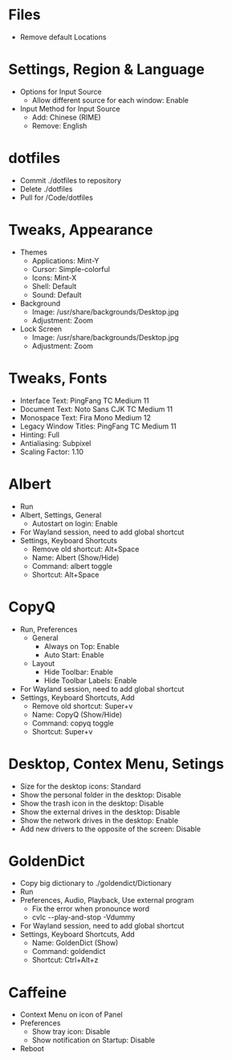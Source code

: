 Files
===================================
 * Remove default Locations

Settings, Region & Language
==================================
 * Options for Input Source
   * Allow different source for each window: Enable
 * Input Method for Input Source
   * Add: Chinese (RIME)
   * Remove: English

dotfiles
==============================
 * Commit ./dotfiles to repository
 * Delete ./dotfiles
 * Pull for /Code/dotfiles

Tweaks, Appearance
==========================
 * Themes
   * Applications: Mint-Y
   * Cursor: Simple-colorful
   * Icons: Mint-X
   * Shell: Default
   * Sound: Default
 * Background
   * Image: /usr/share/backgrounds/Desktop.jpg
   * Adjustment: Zoom
 * Lock Screen
   * Image: /usr/share/backgrounds/Desktop.jpg
   * Adjustment: Zoom

Tweaks, Fonts
==========================
 * Interface Text: PingFang TC Medium 11
 * Document Text: Noto Sans CJK TC Medium 11
 * Monospace Text: Fira Mono Medium 12
 * Legacy Window Titles: PingFang TC Medium 11
 * Hinting: Full
 * Antialiasing: Subpixel
 * Scaling Factor: 1.10

Albert
=================================
 * Run
 * Albert, Settings, General
   * Autostart on login: Enable
 * For Wayland session, need to add global shortcut 
 * Settings, Keyboard Shortcuts
   * Remove old shortcut: Alt+Space
   * Name: Albert (Show/Hide)
   * Command: albert toggle
   * Shortcut: Alt+Space

CopyQ
==============================
 * Run, Preferences
   * General
     * Always on Top: Enable
     * Auto Start: Enable
   * Layout
     * Hide Toolbar: Enable
     * Hide Toolbar Labels: Enable
 * For Wayland session, need to add global shortcut 
 * Settings, Keyboard Shortcuts, Add
   * Remove old shortcut: Super+v
   * Name: CopyQ (Show/Hide)
   * Command: copyq toggle
   * Shortcut: Super+v

Desktop, Contex Menu, Setings
================================
 * Size for the desktop icons: Standard
 * Show the personal folder in the desktop: Disable
 * Show the trash icon in the desktop: Disable
 * Show the external drives in the desktop: Disable
 * Show the network drives in the desktop: Enable
 * Add new drivers to the opposite of the screen: Disable

GoldenDict
============================
 * Copy big dictionary to ./goldendict/Dictionary
 * Run
 * Preferences, Audio, Playback, Use external program
   * Fix the error when pronounce word
   * cvlc --play-and-stop -Vdummy
 * For Wayland session, need to add global shortcut 
 * Settings, Keyboard Shortcuts, Add
   * Name: GoldenDict (Show)
   * Command: goldendict
   * Shortcut: Ctrl+Alt+z
   
Caffeine
=================================
 * Context Menu on icon of Panel 
 * Preferences
   * Show tray icon: Disable
   * Show notification on Startup: Disable
 * Reboot


